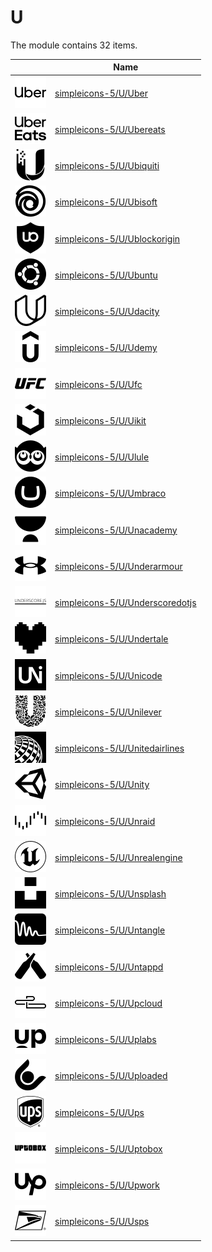 # U

The module contains 32 items.



| |Name|
|:---:|---|
| ![illustration of simpleicons-5/U/Uber](../../simpleicons-5/U/Uber.png) | [simpleicons-5/U/Uber](../../simpleicons-5/U/Uber.md) |
| ![illustration of simpleicons-5/U/Ubereats](../../simpleicons-5/U/Ubereats.png) | [simpleicons-5/U/Ubereats](../../simpleicons-5/U/Ubereats.md) |
| ![illustration of simpleicons-5/U/Ubiquiti](../../simpleicons-5/U/Ubiquiti.png) | [simpleicons-5/U/Ubiquiti](../../simpleicons-5/U/Ubiquiti.md) |
| ![illustration of simpleicons-5/U/Ubisoft](../../simpleicons-5/U/Ubisoft.png) | [simpleicons-5/U/Ubisoft](../../simpleicons-5/U/Ubisoft.md) |
| ![illustration of simpleicons-5/U/Ublockorigin](../../simpleicons-5/U/Ublockorigin.png) | [simpleicons-5/U/Ublockorigin](../../simpleicons-5/U/Ublockorigin.md) |
| ![illustration of simpleicons-5/U/Ubuntu](../../simpleicons-5/U/Ubuntu.png) | [simpleicons-5/U/Ubuntu](../../simpleicons-5/U/Ubuntu.md) |
| ![illustration of simpleicons-5/U/Udacity](../../simpleicons-5/U/Udacity.png) | [simpleicons-5/U/Udacity](../../simpleicons-5/U/Udacity.md) |
| ![illustration of simpleicons-5/U/Udemy](../../simpleicons-5/U/Udemy.png) | [simpleicons-5/U/Udemy](../../simpleicons-5/U/Udemy.md) |
| ![illustration of simpleicons-5/U/Ufc](../../simpleicons-5/U/Ufc.png) | [simpleicons-5/U/Ufc](../../simpleicons-5/U/Ufc.md) |
| ![illustration of simpleicons-5/U/Uikit](../../simpleicons-5/U/Uikit.png) | [simpleicons-5/U/Uikit](../../simpleicons-5/U/Uikit.md) |
| ![illustration of simpleicons-5/U/Ulule](../../simpleicons-5/U/Ulule.png) | [simpleicons-5/U/Ulule](../../simpleicons-5/U/Ulule.md) |
| ![illustration of simpleicons-5/U/Umbraco](../../simpleicons-5/U/Umbraco.png) | [simpleicons-5/U/Umbraco](../../simpleicons-5/U/Umbraco.md) |
| ![illustration of simpleicons-5/U/Unacademy](../../simpleicons-5/U/Unacademy.png) | [simpleicons-5/U/Unacademy](../../simpleicons-5/U/Unacademy.md) |
| ![illustration of simpleicons-5/U/Underarmour](../../simpleicons-5/U/Underarmour.png) | [simpleicons-5/U/Underarmour](../../simpleicons-5/U/Underarmour.md) |
| ![illustration of simpleicons-5/U/Underscoredotjs](../../simpleicons-5/U/Underscoredotjs.png) | [simpleicons-5/U/Underscoredotjs](../../simpleicons-5/U/Underscoredotjs.md) |
| ![illustration of simpleicons-5/U/Undertale](../../simpleicons-5/U/Undertale.png) | [simpleicons-5/U/Undertale](../../simpleicons-5/U/Undertale.md) |
| ![illustration of simpleicons-5/U/Unicode](../../simpleicons-5/U/Unicode.png) | [simpleicons-5/U/Unicode](../../simpleicons-5/U/Unicode.md) |
| ![illustration of simpleicons-5/U/Unilever](../../simpleicons-5/U/Unilever.png) | [simpleicons-5/U/Unilever](../../simpleicons-5/U/Unilever.md) |
| ![illustration of simpleicons-5/U/Unitedairlines](../../simpleicons-5/U/Unitedairlines.png) | [simpleicons-5/U/Unitedairlines](../../simpleicons-5/U/Unitedairlines.md) |
| ![illustration of simpleicons-5/U/Unity](../../simpleicons-5/U/Unity.png) | [simpleicons-5/U/Unity](../../simpleicons-5/U/Unity.md) |
| ![illustration of simpleicons-5/U/Unraid](../../simpleicons-5/U/Unraid.png) | [simpleicons-5/U/Unraid](../../simpleicons-5/U/Unraid.md) |
| ![illustration of simpleicons-5/U/Unrealengine](../../simpleicons-5/U/Unrealengine.png) | [simpleicons-5/U/Unrealengine](../../simpleicons-5/U/Unrealengine.md) |
| ![illustration of simpleicons-5/U/Unsplash](../../simpleicons-5/U/Unsplash.png) | [simpleicons-5/U/Unsplash](../../simpleicons-5/U/Unsplash.md) |
| ![illustration of simpleicons-5/U/Untangle](../../simpleicons-5/U/Untangle.png) | [simpleicons-5/U/Untangle](../../simpleicons-5/U/Untangle.md) |
| ![illustration of simpleicons-5/U/Untappd](../../simpleicons-5/U/Untappd.png) | [simpleicons-5/U/Untappd](../../simpleicons-5/U/Untappd.md) |
| ![illustration of simpleicons-5/U/Upcloud](../../simpleicons-5/U/Upcloud.png) | [simpleicons-5/U/Upcloud](../../simpleicons-5/U/Upcloud.md) |
| ![illustration of simpleicons-5/U/Uplabs](../../simpleicons-5/U/Uplabs.png) | [simpleicons-5/U/Uplabs](../../simpleicons-5/U/Uplabs.md) |
| ![illustration of simpleicons-5/U/Uploaded](../../simpleicons-5/U/Uploaded.png) | [simpleicons-5/U/Uploaded](../../simpleicons-5/U/Uploaded.md) |
| ![illustration of simpleicons-5/U/Ups](../../simpleicons-5/U/Ups.png) | [simpleicons-5/U/Ups](../../simpleicons-5/U/Ups.md) |
| ![illustration of simpleicons-5/U/Uptobox](../../simpleicons-5/U/Uptobox.png) | [simpleicons-5/U/Uptobox](../../simpleicons-5/U/Uptobox.md) |
| ![illustration of simpleicons-5/U/Upwork](../../simpleicons-5/U/Upwork.png) | [simpleicons-5/U/Upwork](../../simpleicons-5/U/Upwork.md) |
| ![illustration of simpleicons-5/U/Usps](../../simpleicons-5/U/Usps.png) | [simpleicons-5/U/Usps](../../simpleicons-5/U/Usps.md) |



